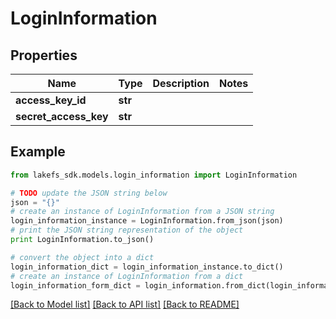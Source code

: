 # LoginInformation


## Properties

Name | Type | Description | Notes
------------ | ------------- | ------------- | -------------
**access_key_id** | **str** |  | 
**secret_access_key** | **str** |  | 

## Example

```python
from lakefs_sdk.models.login_information import LoginInformation

# TODO update the JSON string below
json = "{}"
# create an instance of LoginInformation from a JSON string
login_information_instance = LoginInformation.from_json(json)
# print the JSON string representation of the object
print LoginInformation.to_json()

# convert the object into a dict
login_information_dict = login_information_instance.to_dict()
# create an instance of LoginInformation from a dict
login_information_form_dict = login_information.from_dict(login_information_dict)
```
[[Back to Model list]](../README.md#documentation-for-models) [[Back to API list]](../README.md#documentation-for-api-endpoints) [[Back to README]](../README.md)


